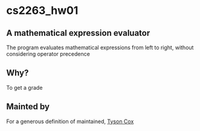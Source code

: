 # cs2263_hw01

## A mathematical expression evaluator
The program evaluates mathematical expressions from left to right, without considering operator precedence

## Why?
To get a grade

## Mainted by
For a generous definition of maintained, [Tyson Cox](https://github.com/coxtyson)
